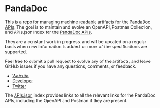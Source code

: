 # PandaDocThis is a repo for managing machine readable artifacts for the [PandaDoc APIs](https://www.pandadoc.com). The goal is to maintain and evolve an OpenAPI, Postman Collection, and APIs.json index for the [PandaDoc APIs](https://www.pandadoc.com).They are a constant work in progress, and will be updated on a regular basis when new information is added, or more of the specifications are supported.Feel free to submit a pull request to evolve any of the artifacts, and leave GitHub issues if you have any questions, comments, or feedback.- [Website](https://www.pandadoc.com)- [Developer](https://www.pandadoc.com)- [Twitter](https://twitter.com/pandadoc)The [APIs.json](https://github.com/api-evangelist/pandadoc/blob/master/apis.json) index provides links to all the relevant links for the PandaDoc APIs, including the OpenAPI and Postman if they are present.